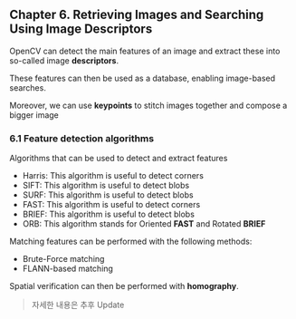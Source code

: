 ## Chapter 6. Retrieving Images and Searching Using Image Descriptors

OpenCV can detect the main features of an image and extract these into so-called image __descriptors__. 

These features can then be used as a database, enabling image-based searches. 

Moreover, we can use __keypoints__ to stitch images together and compose a bigger image


### 6.1 Feature detection algorithms
Algorithms that can be used to detect and extract features
* Harris: This algorithm is useful to detect corners
* SIFT: This algorithm is useful to detect blobs
* SURF: This algorithm is useful to detect blobs
* FAST: This algorithm is useful to detect corners
* BRIEF: This algorithm is useful to detect blobs
* ORB: This algorithm stands for Oriented __FAST__ and Rotated **BRIEF**

Matching features can be performed with the following methods:
* Brute-Force matching
* FLANN-based matching

Spatial verification can then be performed with __homography__.


> 자세한 내용은 추후 Update 


